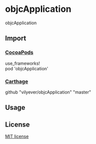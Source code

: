 # objcApplication
objcApplication

## Import
### [CocoaPods](http://cocoapods.org)
use_frameworks!
</br>
pod 'objcApplication'

### [Carthage](https://github.com/Carthage/Carthage)
github "vilyever/objcApplication" "master"

## Usage

## License

[MIT license](LICENSE)
